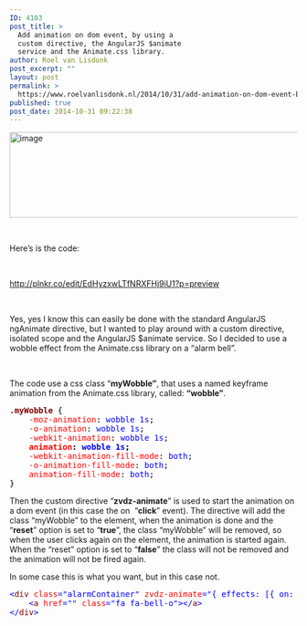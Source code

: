 ```yaml
---
ID: 4103
post_title: >
  Add animation on dom event, by using a
  custom directive, the AngularJS $animate
  service and the Animate.css library.
author: Roel van Lisdonk
post_excerpt: ""
layout: post
permalink: >
  https://www.roelvanlisdonk.nl/2014/10/31/add-animation-on-dom-event-by-using-a-custom-directive-the-angularjs-animate-service-and-the-animate-css-library/
published: true
post_date: 2014-10-31 09:22:38
---
```

<p><a href="http://www.roelvanlisdonk.nl/wp-content/uploads/2014/10/image9.png" rel="lightbox"><img title="image" style="border-top: 0px; border-right: 0px; background-image: none; border-bottom: 0px; padding-top: 0px; padding-left: 0px; margin: 0px; border-left: 0px; display: inline; padding-right: 0px" border="0" alt="image" src="http://www.roelvanlisdonk.nl/wp-content/uploads/2014/10/image_thumb9.png" width="580" height="150" /></a></p>  <p>&#160;</p>  <p>Here’s is the code:</p>  <p>&#160;</p>  <p><a title="http://plnkr.co/edit/EdHyzxwLTfNRXFHj9iU1?p=preview" href="http://plnkr.co/edit/EdHyzxwLTfNRXFHj9iU1?p=preview">http://plnkr.co/edit/EdHyzxwLTfNRXFHj9iU1?p=preview</a></p>  <p>&#160;</p>  <p>Yes, yes I know this can easily be done with the standard AngularJS ngAnimate directive, but I wanted to play around with a custom directive, isolated scope and the AngularJS $animate service. So I decided to use a wobble effect from the Animate.css library on a “alarm bell”.</p>  <p>&#160;</p>  <p>The code use a css class “<strong>myWobble”</strong>, that uses a named keyframe animation from the Animate.css library, called: <strong>“wobble”</strong>.</p>  <pre class="code"><span style="background: white; color: maroon"><strong>.myWobble</strong> </span><span style="background: white; color: black">{
    </span><span style="background: white; color: red">-moz-animation</span><span style="background: white; color: black">: </span><span style="background: white; color: blue">wobble 1s</span><span style="background: white; color: black">;
    </span><span style="background: white; color: red">-o-animation</span><span style="background: white; color: black">: </span><span style="background: white; color: blue">wobble 1s</span><span style="background: white; color: black">;
    </span><span style="background: white; color: red">-webkit-animation</span><span style="background: white; color: black">: </span><span style="background: white; color: blue">wobble 1s</span><span style="background: white; color: black">;
    </span><strong><span style="background: white; color: red">animation</span><span style="background: white; color: black">: </span><span style="background: white; color: blue">wobble 1s</span></strong><span style="background: white; color: black"><strong>;</strong>
    </span><span style="background: white; color: red">-webkit-animation-fill-mode</span><span style="background: white; color: black">: </span><span style="background: white; color: blue">both</span><span style="background: white; color: black">;
    </span><span style="background: white; color: red">-o-animation-fill-mode</span><span style="background: white; color: black">: </span><span style="background: white; color: blue">both</span><span style="background: white; color: black">;
    </span><span style="background: white; color: red">animation-fill-mode</span><span style="background: white; color: black">: </span><span style="background: white; color: blue">both</span><span style="background: white; color: black">;
}</span></pre>


<p>Then the custom directive “<strong>zvdz-animate</strong>” is used to start the animation on a dom event (in this case the on&#160; “<strong>click</strong>” event). The directive will add the class “myWobble” to the element, when the animation is done and the “<strong>reset</strong>” option is set to “<strong>true</strong>”, the class “myWobble” will be removed, so when the user clicks again on the element, the animation is started again. When the “reset” option is set to “<strong>false</strong>” the class will not be removed and the animation will not be fired again.</p>

<p>In some case this is what you want, but in this case not.</p>


<pre class="code"><span style="background: white; color: blue">&lt;</span><span style="background: white; color: maroon">div </span><span style="background: white; color: red">class</span><span style="background: white; color: blue">=&quot;alarmContainer&quot; </span><span style="background: white; color: red">zvdz-animate</span><span style="background: white; color: blue">=&quot;{ effects: [{ on: 'click', className: 'myWobble', reset: true }] }&quot;&gt;
    &lt;</span><span style="background: white; color: maroon">a </span><span style="background: white; color: red">href</span><span style="background: white; color: blue">=&quot;&quot; </span><span style="background: white; color: red">class</span><span style="background: white; color: blue">=&quot;fa fa-bell-o&quot;&gt;&lt;/</span><span style="background: white; color: maroon">a</span><span style="background: white; color: blue">&gt;
&lt;/</span><span style="background: white; color: maroon">div</span><span style="background: white; color: blue">&gt;</span></pre>